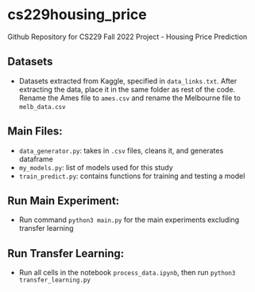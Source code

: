 # cs229housing_price

Github Repository for CS229 Fall 2022 Project - Housing Price Prediction

## Datasets
- Datasets extracted from Kaggle, specified in `data_links.txt`. After extracting the data, place it in the same folder as rest of the code. Rename the Ames file to `ames.csv` and rename the Melbourne file to `melb_data.csv`

## Main Files:
- `data_generator.py`: takes in `.csv` files, cleans it, and generates dataframe
- `my_models.py`: list of models used for this study
- `train_predict.py`: contains functions for training and testing a model

## Run Main Experiment:
- Run command `python3 main.py` for the main experiments excluding transfer learning

## Run Transfer Learning:
- Run all cells in the notebook `process_data.ipynb`, then run `python3 transfer_learning.py`
